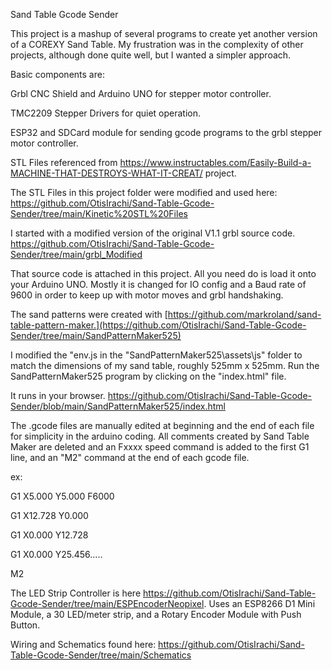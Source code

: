 Sand Table Gcode Sender
 
This project is a mashup of several programs to create yet another version of a COREXY Sand Table.
My frustration was in the complexity of other projects, although done quite well,
but I wanted a simpler approach.  

Basic components are:

Grbl CNC Shield and Arduino UNO for stepper motor controller.

TMC2209 Stepper Drivers for quiet operation.

ESP32 and SDCard module for sending gcode programs to the grbl stepper motor controller.

STL Files referenced from https://www.instructables.com/Easily-Build-a-MACHINE-THAT-DESTROYS-WHAT-IT-CREAT/  project.

The STL Files in this project folder were modified and used here:  https://github.com/OtisIrachi/Sand-Table-Gcode-Sender/tree/main/Kinetic%20STL%20Files

I started with a modified version of the original V1.1 grbl source code.
https://github.com/OtisIrachi/Sand-Table-Gcode-Sender/tree/main/grbl_Modified

That source code is attached in this project.  All you need do is load it onto your Arduino UNO.
Mostly it is changed for IO config and a Baud rate of 9600 in order to keep up with
motor moves and grbl handshaking.

The sand patterns were created with [https://github.com/markroland/sand-table-pattern-maker.](https://github.com/OtisIrachi/Sand-Table-Gcode-Sender/tree/main/SandPatternMaker525)

I modified the "env.js in the "SandPatternMaker525\assets\js" folder to match the 
dimensions of my sand table, roughly 525mm x 525mm.
Run the SandPatternMaker525 program by clicking on the "index.html" file.  

It runs in your browser.
https://github.com/OtisIrachi/Sand-Table-Gcode-Sender/blob/main/SandPatternMaker525/index.html

The .gcode files are manually edited at beginning and the end of each 
file for simplicity in the arduino coding. All comments created by Sand Table Maker
are deleted and an Fxxxx speed command is added to the first G1 line, and an "M2"
command at the end of each gcode file.

ex: 

G1 X5.000 Y5.000 F6000

G1 X12.728 Y0.000

G1 X0.000 Y12.728

G1 X0.000 Y25.456.....

M2

The LED Strip Controller is here https://github.com/OtisIrachi/Sand-Table-Gcode-Sender/tree/main/ESPEncoderNeopixel.
Uses an ESP8266 D1 Mini Module,  a 30 LED/meter strip, and a Rotary Encoder Module with Push Button.

Wiring and Schematics found here: https://github.com/OtisIrachi/Sand-Table-Gcode-Sender/tree/main/Schematics





